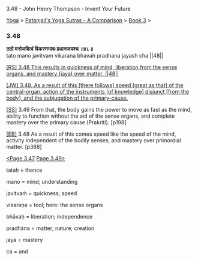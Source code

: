3.48 - John Henry Thompson - Invent Your Future   
    

[Yoga](../../../yoga.md)‎ > ‎[Patanjali's Yoga Sutras - A Comparison](../../patanjani.md)‎ > ‎[Book 3](../book-3.md)‎ > ‎

### 3.48

**ततो मनोजवित्वं विकरणभावः प्रधानजयश्च ॥४८॥**  
tato mano javitvam vikarana bhavah pradhana jayash cha ||48||  
  

[\[RS\] 3.48 This results in quickness of mind, liberation from the sense organs, and mastery (jaya) over matter. ||48||](http://www.ashtangayoga.info/source-texts/yoga-sutra-patanjali/chapter-3/item/tato-mano-javitvam-vikarana-bhavah-pradhana/)

[\[JW\] 3.48. As a result of this \[there follows\] speed \[great as that\] of the central-organ, action of the instruments \[of knowledge\] disjunct \[from the body\], and the subjugation of the primary-cause.](http://books.google.com/books?id=YzFImjtOxUwC&pg=PA282&ci=203%2C705%2C734%2C117&source=bookclip)  
  
[\[SS\]](http://www.amazon.com/Yoga-Sutras-Patanjali-Commentary-Satchidananda/dp/0932040381) 3.49 From that, the body gains the power to move as fast as the mind, ability to function without the aid of the sense organs, and complete mastery over the primary cause (Prakriti). \[p198\]  
  
[\[EB\]](http://www.amazon.com/Yoga-Sutras-Patanjali-Translation-Commentary/dp/0865477361/ref=sr_1_1?ie=UTF8&s=books&qid=1250508322&sr=1-1) 3.48 As a result of this comes speed like the speed of the mind, activity independent of the bodily senses, and mastery over primordial matter. \[p388\]  
  
  
[<Page 3.47](347.md)  [Page 3.49>](349.md)  

tataḥ = thence  
  
mano = mind; understanding  
  
javitvaṁ = quickness; speed  
  
vikaraṇa = tool; here: the sense organs  
  
bhāvaḥ = liberation; independence  
  
pradhāna = matter; nature; creation  
  
jaya = mastery  
  
ca = and

